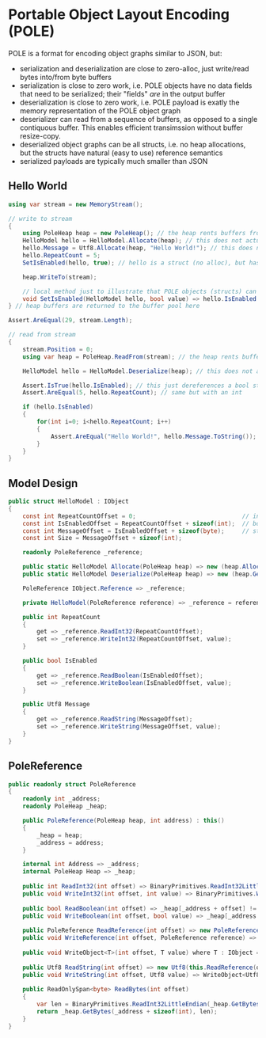 # Portable Object Layout Encoding (POLE)

POLE is a format for encoding object graphs similar to JSON, but: 

- serialization and deserialization are close to zero-alloc, just write/read bytes into/from byte buffers
- serialization is close to zero work, i.e. POLE objects have no data fields that need to be serialized; their "fields" *are* in the output buffer
- deserialization is close to zero work, i.e. POLE payload is exatly the memory representation of the POLE object graph
- deserializer can read from a sequence of buffers, as opposed to a single contiquous buffer. This enables efficient transimssion without buffer resize-copy.
- deserialized object graphs can be all structs, i.e. no heap allocations, but the structs have natural (easy to use) reference semantics
- serialized payloads are typically much smaller than JSON

## Hello World

```csharp
using var stream = new MemoryStream();

// write to stream
{
    using PoleHeap heap = new PoleHeap(); // the heap rents buffers from a pool
    HelloModel hello = HelloModel.Allocate(heap); // this does not actually allocate anthing on the GC heap.
    hello.Message = Utf8.Allocate(heap, "Hello World!"); // this does not actually allocate anthing on the GC heap.
    hello.RepeatCount = 5;
    SetIsEnabled(hello, true); // hello is a struct (no alloc), but has reference semantics, e.g. can passed to methods that mutate

    heap.WriteTo(stream);

    // local method just to illustrate that POLE objects (structs) can be passed just like reference types
    void SetIsEnabled(HelloModel hello, bool value) => hello.IsEnabled = value;
} // heap buffers are returned to the buffer pool here

Assert.AreEqual(29, stream.Length);

// read from stream
{
    stream.Position = 0;
    using var heap = PoleHeap.ReadFrom(stream); // the heap rents buffers from a pool and reads the stream into the buffers

    HelloModel hello = HelloModel.Deserialize(heap); // this does not actually "deserialize", just stores an address in the struct 

    Assert.IsTrue(hello.IsEnabled); // this just dereferences a bool stored in the heap
    Assert.AreEqual(5, hello.RepeatCount); // same but with an int

    if (hello.IsEnabled)
    {
        for(int i=0; i<hello.RepeatCount; i++)
        {
            Assert.AreEqual("Hello World!", hello.Message.ToString());
        }
    }
}
```

## Model Design
```csharp
public struct HelloModel : IObject
{
    const int RepeatCountOffset = 0;                              // int
    const int IsEnabledOffset = RepeatCountOffset + sizeof(int);  // bool
    const int MessageOffset = IsEnabledOffset + sizeof(byte);     // string
    const int Size = MessageOffset + sizeof(int);

    readonly PoleReference _reference;

    public static HelloModel Allocate(PoleHeap heap) => new (heap.Allocate(HelloModel.Size));
    public static HelloModel Deserialize(PoleHeap heap) => new (heap.GetAt(0));

    PoleReference IObject.Reference => _reference;

    private HelloModel(PoleReference reference) => _reference = reference;

    public int RepeatCount
    {
        get => _reference.ReadInt32(RepeatCountOffset);
        set => _reference.WriteInt32(RepeatCountOffset, value);
    }

    public bool IsEnabled
    {
        get => _reference.ReadBoolean(IsEnabledOffset);
        set => _reference.WriteBoolean(IsEnabledOffset, value);
    }

    public Utf8 Message
    {
        get => _reference.ReadString(MessageOffset);
        set => _reference.WriteString(MessageOffset, value);
    }
}
```

## PoleReference
```csharp
public readonly struct PoleReference
{
    readonly int _address;
    readonly PoleHeap _heap;

    public PoleReference(PoleHeap heap, int address) : this()
    {
        _heap = heap;
        _address = address;
    }

    internal int Address => _address;
    internal PoleHeap Heap => _heap;
        
    public int ReadInt32(int offset) => BinaryPrimitives.ReadInt32LittleEndian(_heap.GetBytes(_address + offset));
    public void WriteInt32(int offset, int value) => BinaryPrimitives.WriteInt32LittleEndian(_heap.GetBytes(_address + offset), value);
    
    public bool ReadBoolean(int offset) => _heap[_address + offset] != 0;
    public void WriteBoolean(int offset, bool value) => _heap[_address + offset] = value ? (byte)1 : (byte)0;
    
    public PoleReference ReadReference(int offset) => new PoleReference(_heap, BinaryPrimitives.ReadInt32LittleEndian(_heap.GetBytes(_address + offset)));
    public void WriteReference(int offset, PoleReference reference) => BinaryPrimitives.WriteInt32LittleEndian(_heap.GetBytes(_address + offset), reference._address);
    
    public void WriteObject<T>(int offset, T value) where T : IObject => WriteReference(offset, value.Reference);
    
    public Utf8 ReadString(int offset) => new Utf8(this.ReadReference(offset));
    public void WriteString(int offset, Utf8 value) => WriteObject<Utf8>(offset, value);
    
    public ReadOnlySpan<byte> ReadBytes(int offset)
    {
        var len = BinaryPrimitives.ReadInt32LittleEndian(_heap.GetBytes(_address + offset));
        return _heap.GetBytes(_address + sizeof(int), len);
    }
}
```
